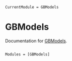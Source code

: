 ```@meta
CurrentModule = GBModels
```

# GBModels

Documentation for [GBModels](https://github.com/GenomicBreeding/GBModels.jl).

```@index
```

```@autodocs
Modules = [GBModels]
```
